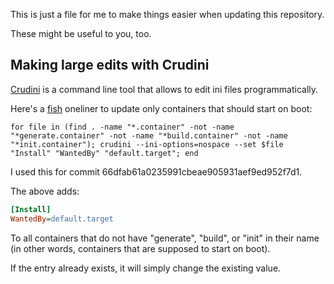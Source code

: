 This is just a file for me to make things easier when updating this repository.

These might be useful to you, too.

## Making large edits with Crudini

[Crudini](https://github.com/pixelb/crudini) is a command line tool that allows to edit ini files programmatically.

Here's a [fish](https://fishshell.com/) oneliner to update only containers that should start on boot:

```fish
for file in (find . -name "*.container" -not -name "*generate.container" -not -name "*build.container" -not -name "*init.container"); crudini --ini-options=nospace --set $file "Install" "WantedBy" "default.target"; end
```

I used this for commit 66dfab61a0235991cbeae905931aef9ed952f7d1.

The above adds:

```ini
[Install]
WantedBy=default.target
```

To all containers that do not have "generate", "build", or "init" in their name (in other words, containers that are supposed to start on boot).

If the entry already exists, it will simply change the existing value.
